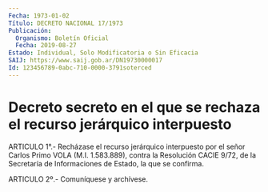 ```yaml
---
Fecha: 1973-01-02
Título: DECRETO NACIONAL 17/1973
Publicación:
  Organismo: Boletín Oficial
  Fecha: 2019-08-27
Estado: Individual, Solo Modificatoria o Sin Eficacia
SAIJ: https://www.saij.gob.ar/DN19730000017
Id: 123456789-0abc-710-0000-3791soterced
---
```

# Decreto secreto en el que se rechaza el recurso jerárquico interpuesto

<a id="1"></a>
ARTICULO 1°.- Recházase el recurso jerárquico interpuesto por el señor Carlos Primo VOLA (M.I. 1.583.889), contra la Resolución CACIE 9/72, de la Secretaría de Informaciones de Estado, la que se confirma.

<a id="2"></a>
ARTICULO 2º.- Comuníquese y archívese.